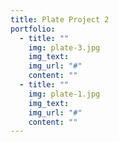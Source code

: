 ```yaml
---
title: Plate Project 2
portfolio:
  - title: ""
    img: plate-3.jpg
    img_text:
    img_url: "#"
    content: ""
  - title: ""
    img: plate-1.jpg
    img_text:
    img_url: "#"
    content: ""    
---
```

